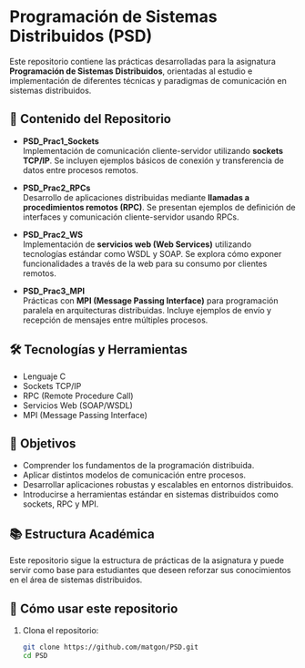# Programación de Sistemas Distribuidos (PSD)

Este repositorio contiene las prácticas desarrolladas para la asignatura **Programación de Sistemas Distribuidos**, orientadas al estudio e implementación de diferentes técnicas y paradigmas de comunicación en sistemas distribuidos.

## 📁 Contenido del Repositorio

- **PSD_Prac1_Sockets**  
  Implementación de comunicación cliente-servidor utilizando **sockets TCP/IP**. Se incluyen ejemplos básicos de conexión y transferencia de datos entre procesos remotos.

- **PSD_Prac2_RPCs**  
  Desarrollo de aplicaciones distribuidas mediante **llamadas a procedimientos remotos (RPC)**. Se presentan ejemplos de definición de interfaces y comunicación cliente-servidor usando RPCs.

- **PSD_Prac2_WS**  
  Implementación de **servicios web (Web Services)** utilizando tecnologías estándar como WSDL y SOAP. Se explora cómo exponer funcionalidades a través de la web para su consumo por clientes remotos.

- **PSD_Prac3_MPI**  
  Prácticas con **MPI (Message Passing Interface)** para programación paralela en arquitecturas distribuidas. Incluye ejemplos de envío y recepción de mensajes entre múltiples procesos.

## 🛠️ Tecnologías y Herramientas

- Lenguaje C
- Sockets TCP/IP
- RPC (Remote Procedure Call)
- Servicios Web (SOAP/WSDL)
- MPI (Message Passing Interface)

## 🎯 Objetivos

- Comprender los fundamentos de la programación distribuida.
- Aplicar distintos modelos de comunicación entre procesos.
- Desarrollar aplicaciones robustas y escalables en entornos distribuidos.
- Introducirse a herramientas estándar en sistemas distribuidos como sockets, RPC y MPI.

## 📚 Estructura Académica

Este repositorio sigue la estructura de prácticas de la asignatura y puede servir como base para estudiantes que deseen reforzar sus conocimientos en el área de sistemas distribuidos.

## 🚀 Cómo usar este repositorio

1. Clona el repositorio:
   ```bash
   git clone https://github.com/matgon/PSD.git
   cd PSD
